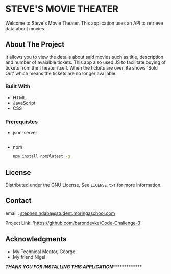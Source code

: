 # STEVE'S MOVIE THEATER
Welcome to Steve's Movie Theater. This application uses an API to retrieve data about movies.



<!-- ABOUT THE PROJECT -->

## About The Project

It allows you to view the details about said movies such as title, description and number of avaialble tickets.
This app also used JS to facilitate buying of tickets from the Theater itself. When the tickets are over, ita
shows 'Sold Out' which means the tickets are no longer available.


### Built With

* HTML
* JavaScript
* CSS


<!-- GETTING STARTED -->


### Prerequistes

* json-server
  ``` install with npm 
* npm
  ```sh
  npm install npm@latest -g
  ```


<!-- LICENSE -->
## License

Distributed under the GNU License. See `LICENSE.txt` for more information.



<!-- CONTACT -->
## Contact

email : stephen.ndaba@student.moringaschool.com

Project Link: 'https://github.com/barondevke/Code-Challenge-3'


<!-- ACKNOWLEDGMENTS -->
## Acknowledgments

* My Technical Mentor, George
* My friend Nigel

***********THANK YOU FOR INSTALLING THIS APPLICATION************************

